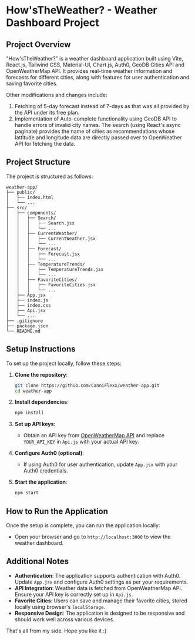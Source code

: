 # How'sTheWeather? - Weather Dashboard Project

## Project Overview

"How'sTheWeather?" is a weather dashboard application built using Vite, React.js, Tailwind CSS, Material-UI, Chart.js, Auth0, GeoDB Cities API and OpenWeatherMap API. It provides real-time weather information and forecasts for different cities, along with features for user authentication and saving favorite cities.


Other modifications and changes include:
1. Fetching of 5-day forecast instead of 7-days as that was all provided by the API under its free plan.
2. Implementation of Auto-complete functionality using GeoDB API to handle errors of invalid city names. The search (using React's async paginate) provides the name of cities as recommendations whose lattitude and longitude data are directly passed over to OpenWeather API for fetching the data.

## Project Structure

The project is structured as follows:

```
weather-app/
├── public/
│   ├── index.html
│   └── ...
├── src/
│   ├── components/
│   │   ├── Search/
│   │   │   ├── Search.jsx
│   │   │   └── ...
│   │   ├── CurrentWeather/
│   │   │   ├── CurrentWeather.jsx
│   │   │   └── ...
│   │   ├── Forecast/
│   │   │   ├── Forecast.jsx
│   │   │   └── ...
│   │   ├── TemperatureTrends/
│   │   │   ├── TemperatureTrends.jsx
│   │   │   └── ...
│   │   ├── FavoriteCities/
│   │   │   ├── FavoriteCities.jsx
│   │   │   └── ...
│   ├── App.jsx
│   ├── index.js
│   ├── index.css
│   ├── Api.jsx
│   └── ...
├── .gitignore
├── package.json
└── README.md
```

## Setup Instructions

To set up the project locally, follow these steps:

1. **Clone the repository**:
   ```bash
   git clone https://github.com/CanniFlexx/weather-app.git
   cd weather-app
   ```

2. **Install dependencies**:
   ```bash
   npm install
   ```

3. **Set up API keys**:
   - Obtain an API key from [OpenWeatherMap API](https://openweathermap.org/api) and replace `YOUR_API_KEY` in `Api.js` with your actual API key.

4. **Configure Auth0 (optional)**:
   - If using Auth0 for user authentication, update `App.jsx` with your Auth0 credentials.

5. **Start the application**:
   ```bash
   npm start
   ```

## How to Run the Application

Once the setup is complete, you can run the application locally:

- Open your browser and go to `http://localhost:3000` to view the weather dashboard.

## Additional Notes

- **Authentication**: The application supports authentication with Auth0. Update `App.jsx` and configure Auth0 settings as per your requirements.
- **API Integration**: Weather data is fetched from OpenWeatherMap API. Ensure your API key is correctly set up in `Api.js`.
- **Favorite Cities**: Users can save and manage their favorite cities, stored locally using browser's `localStorage`.
- **Responsive Design**: The application is designed to be responsive and should work well across various devices.

That's all from my side. Hope you like it :)


